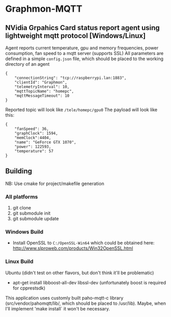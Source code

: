# Graphmon-MQTT

## NVidia Grpahics Card status report agent using lightweight mqtt protocol [Windows/Linux]

Agent reports current temperature, gpu and memory frequencies, power consumption, fan speed to a mqtt server (supports SSL)
All parameters are defined in a simple `config.json` file, which should be placed to the working directory of an agent
```
{
	"connectionString": "tcp://raspberrypi.lan:1883",
	"clientId": "Graphmon",
	"telemetryInterval": 10,
	"mqttTopicName": "homepc",
	"mqttMessageTimeout": 10
}
```

Reported topic will look like `/tele/homepc/gpu0`
The payload will look like this:
```
{
	"fanSpeed": 36,
	"graphClock": 1594, 
	"memClock":4404, 
	"name": "GeForce GTX 1070",
	"power": 122593, 
	"temperature": 57
}

```

## Building

NB: Use cmake for project/makefile generation

### All platforms

1. git clone
2. git submodule init
3. git submodule update

### Windows Build

* Install OpenSSL to `C:/OpenSSL-Win64` which could be obtained here: http://www.slproweb.com/products/Win32OpenSSL.html


### Linux Build

Ubuntu (didn't test on other flavors, but don't think it'll be problematic)

* apt-get install libboost-all-dev libssl-dev
(unfortunately boost is required for cpprestsdk)

This application uses customly built paho-mqtt-c library (src/vendor/pahomqtt/lib/, which should be placed to /usr/lib). Maybe, when I'll implement 'make install` it won't be necessary.